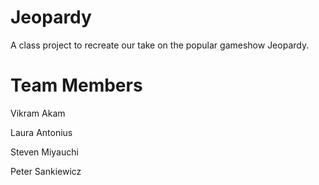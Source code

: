 # Jeopardy
A class project to recreate our take on the popular gameshow Jeopardy.

# Team Members

Vikram Akam

Laura Antonius

Steven Miyauchi

Peter Sankiewicz
